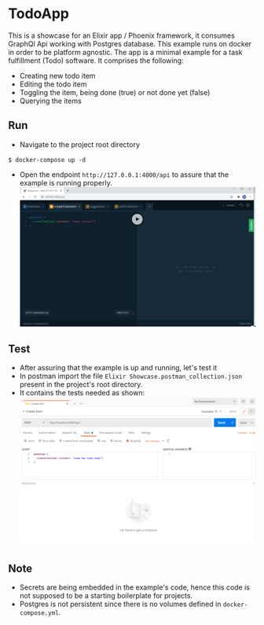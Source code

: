 # TodoApp

This is a showcase for an Elixir app / Phoenix framework, it consumes GraphQl Api working with Postgres database. This example runs on docker in order to be platform agnostic. The app is a minimal example for a task fulfillment (Todo) software. It comprises the following:
- Creating new todo item
- Editing the todo item
- Toggling the item, being done (true) or not done yet (false)
- Querying the items

## Run
- Navigate to the project root directory
```
$ docker-compose up -d
```
- Open the endpoint `http://127.0.0.1:4000/api` to assure that the example is running properly.
![alt text](images/run-1.PNG "Running the app, showing GraphQl playground")

## Test
- After assuring that the example is up and running, let's test it
- In postman import the file `Elixir Showcase.postman_collection.json` present in the project's root directory.
- It contains the tests needed as shown:
 ![alt text](images/test-1.PNG "Creating new item")

 ## Note
- Secrets are being embedded in the example's code, hence this code is not supposed to be a starting boilerplate for projects.
- Postgres is not persistent since there is no volumes defined in `docker-compose.yml`.